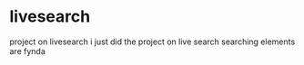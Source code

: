 # livesearch
project on livesearch
i just did the project on live search
searching elements are fynda

